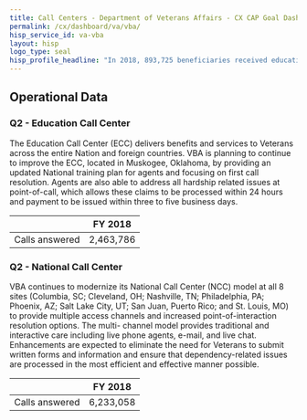 ```yaml
---
title: Call Centers - Department of Veterans Affairs - CX CAP Goal Dashboard
permalink: /cx/dashboard/va/vba/
hisp_service_id: va-vba
layout: hisp
logo_type: seal
hisp_profile_headline: "In 2018, 893,725 beneficiaries received education benefits."
---
```


## Operational Data

### Q2 - Education Call Center

The Education Call Center (ECC) delivers benefits and services to Veterans across the entire Nation and foreign countries. VBA is planning to continue to improve the ECC, located in Muskogee, Oklahoma, by providing an updated National training plan for agents and focusing on first call resolution.  Agents are also able to address all hardship related issues at point-of-call, which allows these claims to be processed within 24 hours and payment to be issued within three to five business days.

|                |  FY 2018  |
|----------------|-----------|
| Calls answered | 2,463,786 | 

### Q2 - National Call Center

VBA continues to modernize its National Call Center (NCC) model at all 8 sites (Columbia, SC; Cleveland, OH; Nashville, TN; Philadelphia, PA; Phoenix, AZ; Salt Lake City, UT; San Juan, Puerto Rico; and St. Louis, MO) to provide multiple access channels and increased point-of-interaction resolution options. The multi- channel model provides traditional and interactive care including live phone agents, e-mail, and live chat. Enhancements are expected to eliminate the need for Veterans to submit written forms and information and ensure that dependency-related issues are processed in the most efficient and effective manner possible.

|                |  FY 2018  |
|----------------|-----------|
| Calls answered | 6,233,058 | 
